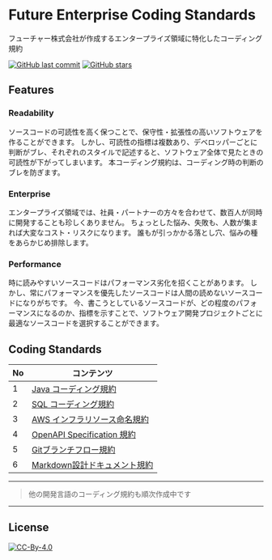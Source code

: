 # Future Enterprise Coding Standards

フューチャー株式会社が作成するエンタープライズ領域に特化したコーディング規約

[![GitHub last commit](https://img.shields.io/github/last-commit/future-architect/coding-standards.svg)](https://github.com/future-architect/coding-standards)
[![GitHub stars](https://img.shields.io/github/stars/future-architect/coding-standards.svg?style=social&label=Stars&logo=github)](https://github.com/future-architect/coding-standards/stargazers)

## Features

### Readability

ソースコードの可読性を高く保つことで、保守性・拡張性の高いソフトウェアを作ることができます。 しかし、可読性の指標は複数あり、デベロッパーごとに判断がブレ、それぞれのスタイルで記述すると、ソフトウェア全体で見たときの可読性が下がってしまいます。 本コーディング規約は、コーディング時の判断のブレを防ぎます。

### Enterprise

エンタープライズ領域では、社員・パートナーの方々を合わせて、数百人が同時に開発することも珍しくありません。 ちょっとした悩み、失敗も、人数が集まれば大変なコスト・リスクになります。 誰もが引っかかる落とし穴、悩みの種をあらかじめ排除します。

### Performance

時に読みやすいソースコードはパフォーマンス劣化を招くことがあります。 しかし、常にパフォーマンスを優先したソースコードは人間の読めないソースコードになりがちです。 今、書こうとしているソースコードが、どの程度のパフォーマンスになるのか、指標を示すことで、ソフトウェア開発プロジェクトごとに最適なソースコードを選択することができます。

## Coding Standards

| No  | コンテンツ                                                         |
| --- | ------------------------------------------------------------------ |
| 1   | [Java コーディング規約](./documents/forJava/)                      |
| 2   | [SQL コーディング規約](./documents/forSQL/)                        |
| 3   | [AWS インフラリソース命名規約](./documents/forAWSResource/)        |
| 4   | [OpenAPI Specification 規約](./documents/forOpenAPISpecification/) |
| 5   | [Gitブランチフロー規約](./documents/forGitBranch/)                 |
| 6   | [Markdown設計ドキュメント規約](./documents/forMarkdown/)           |

---

> 他の開発言語のコーディング規約も順次作成中です

---

## License

[![CC-By-4.0](https://licensebuttons.net/l/by/4.0/88x31.png)](https://creativecommons.org/licenses/by/4.0/deed.ja)
